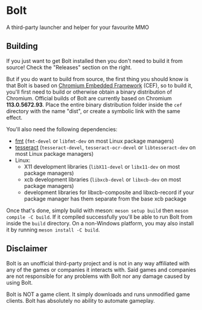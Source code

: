 # Bolt
A third-party launcher and helper for your favourite MMO

## Building
If you just want to get Bolt installed then you don't need to build it from source! Check the "Releases" section on the right.

But if you do want to build from source, the first thing you should know is that Bolt is based on [Chromium Embedded Framework](https://bitbucket.org/chromiumembedded/cef) (CEF), so to build it, you'll first need to build or otherwise obtain a binary distribution of Chromium. Official builds of Bolt are currently based on Chromium **113.0.5672.93**. Place the entire binary distribution folder inside the `cef` directory with the name "dist", or create a symbolic link with the same effect.

You'll also need the following dependencies:
- [fmt](https://fmt.dev) (`fmt-devel` or `libfmt-dev` on most Linux package managers)
- [tesseract](https://tesseract-ocr.github.io) (`tesseract-devel`, `tesseract-ocr-devel` or `libtesseract-dev` on most Linux package managers)
- Linux:
  - X11 development libraries (`libX11-devel` or `libx11-dev` on most package managers)
  - xcb development libraries (`libxcb-devel` or `libxcb-dev` on most package managers)
  - development libraries for libxcb-composite and libxcb-record if your package manager has them separate from the base xcb package

Once that's done, simply build with meson: `meson setup build` then `meson compile -C build`. If it compiled successfully you'll be able to run Bolt from inside the `build` directory. On a non-Windows platform, you may also install it by running `meson install -C build`.

## Disclaimer
Bolt is an unofficial third-party project and is not in any way affiliated with any of the games or companies it interacts with. Said games and companies are not responsible for any problems with Bolt nor any damage caused by using Bolt.

Bolt is NOT a game client. It simply downloads and runs unmodified game clients. Bolt has absolutely no ability to automate gameplay.
